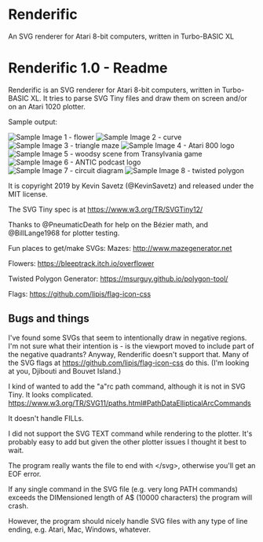 # Renderific
An SVG renderer for Atari 8-bit computers, written in Turbo-BASIC XL

Renderific 1.0 - Readme
===================
Renderific is an SVG renderer for Atari 8-bit computers, written in Turbo-BASIC XL. It tries to parse SVG Tiny files and draw them on screen and/or on an Atari 1020 plotter.

Sample output:

![Sample Image 1 - flower](https://github.com/savetz/Renderific/blob/master/sample_images/renderific1.png)
![Sample Image 2 - curve](https://github.com/savetz/Renderific/blob/master/sample_images/renderific2.png)
![Sample Image 3 - triangle maze](https://github.com/savetz/Renderific/blob/master/sample_images/renderific3.png)
![Sample Image 4 - Atari 800 logo](https://github.com/savetz/Renderific/blob/master/sample_images/renderific4.png)
![Sample Image 5 - woodsy scene from Transylvania game](https://github.com/savetz/Renderific/blob/master/sample_images/renderific5.png)
![Sample Image 6 - ANTIC podcast logo](https://github.com/savetz/Renderific/blob/master/sample_images/renderific6.png)
![Sample Image 7 - circuit diagram](https://github.com/savetz/Renderific/blob/master/sample_images/renderific7.png)
![Sample Image 8 - twisted polygon](https://github.com/savetz/Renderific/blob/master/sample_images/renderific8.png)

It is copyright 2019 by Kevin Savetz (@KevinSavetz) and released under the MIT license.

The SVG Tiny spec is at https://www.w3.org/TR/SVGTiny12/ 

Thanks to @PneumaticDeath for help on the Bézier math, and @BillLange1968 for plotter testing.

Fun places to get/make SVGs:
Mazes: http://www.mazegenerator.net

Flowers: https://bleeptrack.itch.io/overflower

Twisted Polygon Generator: https://msurguy.github.io/polygon-tool/

Flags: https://github.com/lipis/flag-icon-css

Bugs and things
---------------
I've found some SVGs that seem to intentionally draw in negative regions. I'm not sure what their intention is - is the viewport moved to include part of the negative quadrants? Anyway, Renderific doesn't support that. Many of the SVG flags at https://github.com/lipis/flag-icon-css do this. (I'm looking at you, Djibouti and Bouvet Island.)

I kind of wanted to add the "a"rc path command, although it is not in SVG Tiny. It looks complicated.
https://www.w3.org/TR/SVG11/paths.html#PathDataEllipticalArcCommands

It doesn't handle FILLs. 

I did not support the SVG TEXT command while rendering to the plotter. It's probably easy to add but given the other plotter issues I thought it best to wait.

The program really wants the file to end with &lt;/svg&gt;, otherwise you'll get an EOF error.

If any single command in the SVG file (e.g. very long PATH commands) exceeds the DIMensioned length of A$ (10000 characters) the program will crash.

However, the program should nicely handle SVG files with any type of line ending, e.g. Atari, Mac, Windows, whatever.
